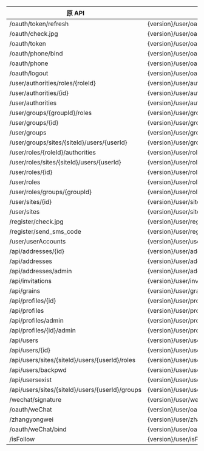 |	原 API	|	新 API
|	 -----	|	 -----
|	/oauth/token/refresh	|	{version}/user/oauth/token/refresh
|	/oauth/check.jpg	|	{version}/user/oauth/check.jpg
|	/oauth/token	|	{version}/user/oauth/token
|	/oauth/phone/bind	|	{version}/user/oauth/phone/bind
|	/oauth/phone	|	{version}/user/oauth/phone
|	/oauth/logout	|	{version}/user/oauth/logout
|	/user/authorities/roles/{roleId}	|	{version}/user/authorities/roles/{roleId}
|	/user/authorities/{id}	|	{version}/user/authorities/{id}
|	/user/authorities	|	{version}/user/authorities
|	/user/groups/{groupId}/roles	|	{version}/user/groups/{groupId}/roles
|	/user/groups/{id}	|	{version}/user/groups/{id}
|	/user/groups	|	{version}/user/groups
|	/user/groups/sites/{siteId}/users/{userId}	|	{version}/user/groups/sites/{siteId}/users/{userId}
|	/user/roles/{roleId}/authorities	|	{version}/user/roles/{roleId}/authorities
|	/user/roles/sites/{siteId}/users/{userId}	|	{version}/user/roles/sites/{siteId}/users/{userId}
|	/user/roles/{id}	|	{version}/user/roles/{id}
|	/user/roles	|	{version}/user/roles
|	/user/roles/groups/{groupId}	|	{version}/user/roles/groups/{groupId}
|	/user/sites/{id}	|	{version}/user/sites/{id}
|	/user/sites	|	{version}/user/sites
|	/register/check.jpg	|	{version}/user/register/check.jpg
|	/register/send_sms_code	|	{version}/user/register/send_sms_code
|	/user/userAccounts	|	{version}/user/userAccounts
|	/api/addresses/{id}	|	{version}/user/addresses/{id}
|	/api/addresses	|	{version}/user/addresses
|	/api/addresses/admin	|	{version}/user/addresses/admin
|	/api/invitations	|	{version}/user/invitations
|	/api/grains	|	{version}/user/grains
|	/api/profiles/{id}	|	{version}/user/profiles/{id}
|	/api/profiles	|	{version}/user/profiles
|	/api/profiles/admin	|	{version}/user/profiles/admin
|	/api/profiles/{id}/admin	|	{version}/user/profiles/{id}/admin
|	/api/users	|	{version}/user/users
|	/api/users/{id}	|	{version}/user/users/{id}
|	/api/users/sites/{siteId}/users/{userId}/roles	|	{version}/user/users/sites/{siteId}/users/{userId}/roles
|	/api/users/backpwd	|	{version}/user/users/backpwd
|	/api/usersexist	|	{version}/user/users/exist
|	/api/users/sites/{siteId}/users/{userId}/groups	|	{version}/user/users/sites/{siteId}/users/{userId}/groups
|	/wechat/signature	|	{version}/user/wechat/signature
|	/oauth/weChat	|	{version}/user/oauth/weChat
|	/zhangyongwei	|	{version}/user/zhangyongwei
|	/oauth/weChat/bind	|	{version}/user/oauth/weChat/bind
|	/isFollow	|	{version}/user/isFollow

